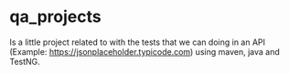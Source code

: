 # qa_projects
Is a little project related to with the tests that we can doing in an API (Example: https://jsonplaceholder.typicode.com) using maven, java and TestNG.
